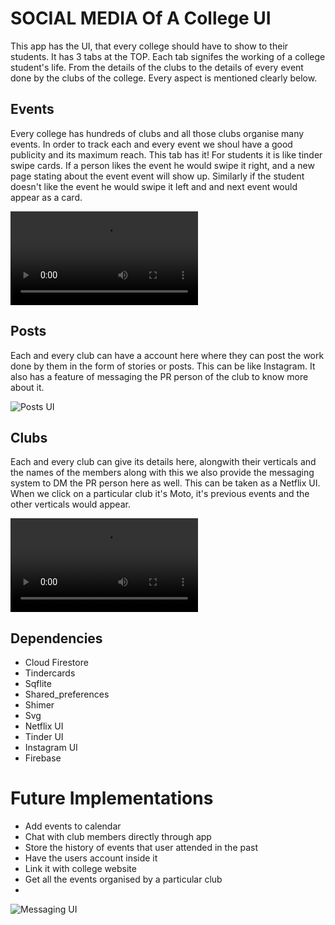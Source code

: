 # SOCIAL MEDIA Of A College UI

This app has the UI, that every college should have to show to their students.
It has 3 tabs at the TOP. Each tab signifes the working of a college student's life. From the details of the clubs to the details of every event done by the clubs of the college.
Every aspect is mentioned clearly below.


## Events

Every college has hundreds of clubs and all those clubs organise many events. In order to track each and every event we shoul have a good publicity and its maximum reach. 
This tab has it!
For students it is like tinder swipe cards. 
If a person likes the event he would swipe it right, and a new page stating about the event event will show up.
Similarly if the student doesn't like the event he would swipe it left and and next event would appear as a card.


![Events Video UI](https://user-images.githubusercontent.com/74729605/114311629-24403580-9b0d-11eb-8f6b-0d87d01e9fac.mp4)

## Posts

Each and every club can have a account here where they can post the work done by them in the form of stories or posts.
This can be like Instagram.
It also has a feature of messaging the PR person of the club to know more about it.

![Posts UI](https://user-images.githubusercontent.com/74729605/114311769-a892b880-9b0d-11eb-8b51-fc2cfda725b2.jpeg)

## Clubs

Each and every club can give its details here, alongwith their verticals and the names of the members along with this we also provide the messaging system to DM the PR person here as well.
This can be taken as a Netflix UI.
When we click on a particular club it's Moto, it's previous events and the other verticals would appear.

![Clubs Video UI](https://user-images.githubusercontent.com/74729605/114311687-5c477880-9b0d-11eb-9089-f928a08e1538.mp4)


## Dependencies

- Cloud Firestore
- Tindercards
- Sqflite
- Shared_preferences
- Shimer
- Svg
- Netflix UI
- Tinder UI
- Instagram UI
- Firebase

# Future Implementations
- Add events to calendar
- Chat with club members directly through app
- Store the history of events that user attended in the past
- Have the users account inside it
- Link it with college website
- Get all the events organised by a particular club
- 

![Messaging UI](https://user-images.githubusercontent.com/74729605/114311795-ccee9500-9b0d-11eb-88b6-b80a3fe981a8.jpeg)

